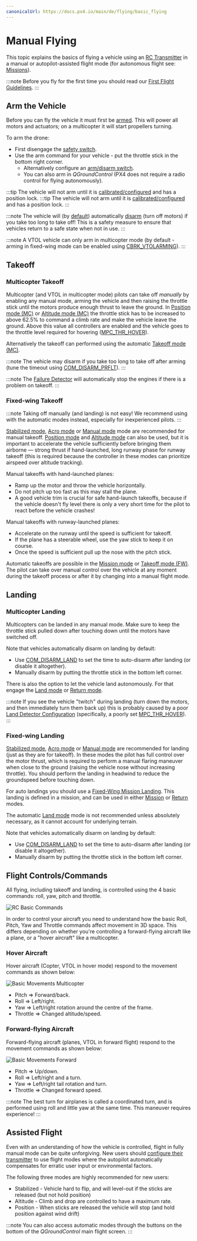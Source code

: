 ```yaml
---
canonicalUrl: https://docs.px4.io/main/de/flying/basic_flying
---
```


# Manual Flying

This topic explains the basics of flying a vehicle using an [RC Transmitter](../getting_started/rc_transmitter_receiver.md) in a manual or autopilot-assisted flight mode (for autonomous flight see: [Missions](../flying/missions.md)).

:::note
Before you fly for the first time you should read our [First Flight Guidelines](../flying/first_flight_guidelines.md). :::

<a id="arm"></a>

## Arm the Vehicle

Before you can fly the vehicle it must first be [armed](../getting_started/px4_basic_concepts.md#arming-and-disarming). This will power all motors and actuators; on a multicopter it will start propellers turning.

To arm the drone:
- First disengage the [safety switch](../getting_started/px4_basic_concepts.md#safety-switch).
- Use the arm command for your vehicle - put the throttle stick in the bottom right corner.
  - Alternatively configure an [arm/disarm switch](../config/safety.md#arm-disarm-switch).
  - You can also arm in *QGroundControl* (PX4 does not require a radio control for flying autonomously).

:::tip
The vehicle will not arm until it is [calibrated/configured](../config/README.md) and has a position lock. :::tip The vehicle will not arm until it is [calibrated/configured](../config/README.md) and has a position lock. :::

:::note
The vehicle will (by [default](../advanced_config/parameter_reference.md#COM_DISARM_PRFLT)) automatically [disarm](../advanced_config/prearm_arm_disarm.md#auto-disarming) (turn off motors) if you take too long to take off! This is a safety measure to ensure that vehicles return to a safe state when not in use. :::

:::note
A VTOL vehicle can only arm in multicopter mode (by default - arming in fixed-wing mode can be enabled using [CBRK_VTOLARMING](../advanced_config/parameter_reference.md#CBRK_VTOLARMING)). :::

<a id="takeoff-and-landing"></a>

## Takeoff

### Multicopter Takeoff

Multicopter (and VTOL in multicopter mode) pilots can take off *manually* by enabling any manual mode, arming the vehicle and then raising the throttle stick until the motors produce enough thrust to leave the ground. In [Position mode (MC)](../flight_modes/README.md#position_mc) or [Altitude mode (MC)](../flight_modes/README.md#altitude_mc) the throttle stick has to be increased to above 62.5% to command a climb rate and make the vehicle leave the ground. Above this value all controllers are enabled and the vehicle goes to the throttle level required for hovering ([MPC_THR_HOVER](../advanced_config/parameter_reference.md#MPC_THR_HOVER)).

Alternatively the takeoff can performed using the automatic [Takeoff mode (MC)](../flight_modes_mc/takeoff.md).

:::note
The vehicle may disarm if you take too long to take off after arming (tune the timeout using [COM_DISARM_PRFLT](../advanced_config/parameter_reference.md#COM_DISARM_PRFLT)). :::

:::note
The [Failure Detector](../config/safety.md#failure-detector) will automatically stop the engines if there is a problem on takeoff. :::

### Fixed-wing Takeoff

:::note
Taking off manually (and landing) is not easy!
We recommend using with the automatic modes instead, especially for inexperienced pilots.
:::

[Stabilized mode](../flight_modes/README.md#stabilized_fw), [Acro mode](../flight_modes/README.md#acro_fw) or [Manual mode](../flight_modes/README.md#manual_fw) mode are recommended for manual takeoff. [Position mode](../flight_modes/README.md#position_fw) and [Altitude mode](../flight_modes/README.md#altitude_fw) can also be used, but it is important to accelerate the vehicle sufficiently before bringing them airborne — strong thrust if hand-launched, long runway phase for runway takeoff (this is required because the controller in these modes can prioritize airspeed over altitude tracking).

Manual takeoffs with hand-launched planes:
- Ramp up the motor and throw the vehicle horizontally.
- Do not pitch up too fast as this may stall the plane.
- A good vehicle trim is crucial for safe hand-launch takeoffs, because if the vehicle doesn't fly level there is only a very short time for the pilot to react before the vehicle crashes!

Manual takeoffs with runway-launched planes:
- Accelerate on the runway until the speed is sufficient for takeoff.
- If the plane has a steerable wheel, use the yaw stick to keep it on course.
- Once the speed is sufficient pull up the nose with the pitch stick.

Automatic takeoffs are possible in the [Mission mode](../flight_modes/mission.md#fw-mission-takeoff) or [Takeoff mode (FW)](../flight_modes_fw/takeoff.md). The pilot can take over manual control over the vehicle at any moment during the takeoff process or after it by changing into a manual flight mode.

## Landing

### Multicopter Landing

Multicopters can be landed in any manual mode. Make sure to keep the throttle stick pulled down after touching down until the motors have switched off.

Note that vehicles automatically disarm on landing by default:

- Use [COM_DISARM_LAND](../advanced_config/parameter_reference.md#COM_DISARM_LAND) to set the time to auto-disarm after landing (or disable it altogether).
- Manually disarm by putting the throttle stick in the bottom left corner.

There is also the option to let the vehicle land autonomously. For that engage the [Land mode](../flight_modes_mc/land.md) or [Return mode](../flight_modes/return.md).

:::note
If you see the vehicle "twitch" during landing (turn down the motors, and then immediately turn them back up) this is probably caused by a poor [Land Detector Configuration](../advanced_config/land_detector.md) (specifically, a poorly set [MPC_THR_HOVER](../advanced_config/parameter_reference.md#MPC_THR_HOVER)). :::


### Fixed-wing Landing

[Stabilized mode](../flight_modes/README.md#stabilized_fw), [Acro mode](../flight_modes/README.md#acro_fw) or [Manual mode](../flight_modes/README.md#manual_fw) are recommended for landing (just as they are for takeoff). In these modes the pilot has full control over the motor thrust, which is required to perform a manual flaring maneuver when close to the ground (raising the vehicle nose without increasing throttle). You should perform the landing in headwind to reduce the groundspeed before touching down.

For auto landings you should use a [Fixed-Wing Mission Landing](../flight_modes/mission.md#fw-mission-landing). This landing is defined in a mission, and can be used in either [Mission](../flight_modes/mission.md) or [Return](../flight_modes/return.md) modes.

The automatic [Land mode](../flight_modes_fw/land.md) mode is not recommended unless absolutely necessary, as it cannot account for underlying terrain.
<!-- Added this to make it more generic: We'll split this out later -->

Note that vehicles automatically disarm on landing by default:

- Use [COM_DISARM_LAND](../advanced_config/parameter_reference.md#COM_DISARM_LAND) to set the time to auto-disarm after landing (or disable it altogether).
- Manually disarm by putting the throttle stick in the bottom left corner.

## Flight Controls/Commands

All flying, including takeoff and landing, is controlled using the 4 basic commands: roll, yaw, pitch and throttle.

![RC Basic Commands](../../assets/flying/rc_basic_commands.png)

In order to control your aircraft you need to understand how the basic Roll, Pitch, Yaw and Throttle commands affect movement in 3D space. This differs depending on whether you're controlling a forward-flying aircraft like a plane, or a "hover aircraft" like a multicopter.

### Hover Aircraft

Hover aircraft (Copter, VTOL in hover mode) respond to the movement commands as shown below:

![Basic Movements Multicopter](../../assets/flying/basic_movements_multicopter.png)

- Pitch => Forward/back.
- Roll => Left/right.
- Yaw => Left/right rotation around the centre of the frame.
- Throttle => Changed altitude/speed.

### Forward-flying Aircraft

Forward-flying aircraft (planes, VTOL in forward flight) respond to the movement commands as shown below:

![Basic Movements Forward](../../assets/flying/basic_movements_forward.png)

- Pitch => Up/down.
- Roll => Left/right and a turn.
- Yaw => Left/right tail rotation and turn.
- Throttle => Changed forward speed.

:::note
The best turn for airplanes is called a coordinated turn, and is performed using roll and little yaw at the same time.
This maneuver requires experience!
:::

## Assisted Flight

Even with an understanding of how the vehicle is controlled, flight in fully manual mode can be quite unforgiving. New users should [configure their transmitter](../config/flight_mode.md) to use flight modes where the autopilot automatically compensates for erratic user input or environmental factors.

The following three modes are highly recommended for new users:

* Stabilized - Vehicle hard to flip, and will level-out if the sticks are released (but not hold position)
* Altitude - Climb and drop are controlled to have a maximum rate.
* Position - When sticks are released the vehicle will stop (and hold position against wind drift)

:::note
You can also access automatic modes through the buttons on the bottom of the *QGroundControl* main flight screen. :::
